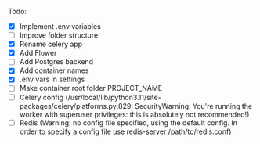 Todo:
- [x] Implement .env variables
- [ ] Improve folder structure
- [x] Rename celery app
- [x] Add Flower
- [ ] Add Postgres backend
- [x] Add container names
- [x] .env vars in settings
- [ ] Make container root folder PROJECT_NAME
- [ ] Celery config (/usr/local/lib/python3.11/site-packages/celery/platforms.py:829: SecurityWarning: You're running the worker with superuser privileges: this is absolutely not recommended!)
- [ ] Redis (Warning: no config file specified, using the default config. In order to specify a config file use redis-server /path/to/redis.conf)
